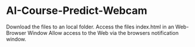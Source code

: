 # AI-Course-Predict-Webcam

Download the files to an local folder.
Access the files index.html in an Web-Browser Window
Allow access to the Web via the browsers notification window.
